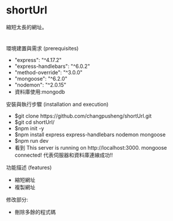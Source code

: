 # shortUrl
縮短太長的網址。

<image src="https://user-images.githubusercontent.com/88585009/153750799-140bd198-be6b-47ea-8a48-d995dc2fc6c6.png" style="width:10; height:10;">

環境建置與需求 (prerequisites)
<ul>
<li>
    "express": "^4.17.2"
    </li>
    <li>
    "express-handlebars": "^6.0.2"
     </li>
    <li>
    "method-override": "^3.0.0"
     </li>
    <li>
    "mongoose": "^6.2.0"
     </li>
    <li>
    "nodemon": "^2.0.15"
</li>
 <li>
資料庫使用:mongodb
    </li>
</ul>

安裝與執行步驟 (installation and execution)
<ul>
<li>
$git clone https://github.com/changpusheng/shortUrl.git
</li>
<li>
$git cd  shortUrl/
</li>
<li>
$npm init -y
</li>
<li>
$npm install express express-handlebars nodemon mongoose
</li>
<li>
$npm run dev
</li>
<li>
看到 
This server is running on http://localhost:3000.
mongoose connected!
代表伺服器和資料庫連線成功!!
</li>
</ul>
功能描述 (features)
<ul>
<li>
縮短網址
</li>
<li>
複製網址
</li>
</ul>
  
修改部分:
<ul>
<li>
刪除多餘的程式碼
</li>
</ul>

